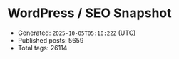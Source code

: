 # WordPress / SEO Snapshot

- Generated: `2025-10-05T05:10:22Z` (UTC)
- Published posts: 5659
- Total tags: 26114
